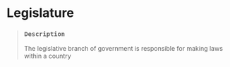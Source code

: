 # Legislature

> ### `Description`
>
> The legislative branch of government is responsible for making laws within a country
